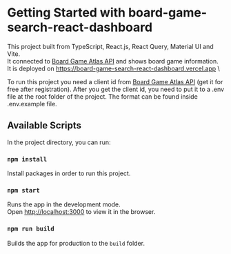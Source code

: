 # Getting Started with board-game-search-react-dashboard

This project built from TypeScript, React.js, React Query, Material UI and Vite.\
It connected to [Board Game Atlas API](https://www.boardgameatlas.com/api) and shows board game information.\
It is deployed on https://board-game-search-react-dashboard.vercel.app \

To run this project you need a client id from [Board Game Atlas API](https://www.boardgameatlas.com/api) (get it for free after registration).
After you get the client id, you need to put it to a .env file at the root folder of the project. The format can be found inside .env.example file.

## Available Scripts

In the project directory, you can run:

### `npm install`

Install packages in order to run this project.

### `npm start`

Runs the app in the development mode.\
Open [http://localhost:3000](http://localhost:3000) to view it in the browser.

### `npm run build`

Builds the app for production to the `build` folder.
